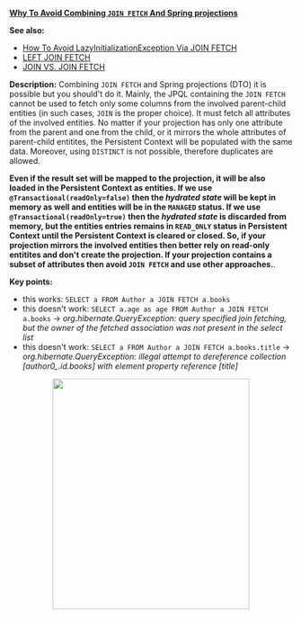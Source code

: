 **[Why To Avoid Combining `JOIN FETCH` And Spring projections](https://github.com/AnghelLeonard/Hibernate-SpringBoot/tree/master/HibernateSpringBootDtoViaJoinFetch)**

**See also:**
- [How To Avoid LazyInitializationException Via JOIN FETCH](https://github.com/AnghelLeonard/Hibernate-SpringBoot/tree/master/HibernateSpringBootJoinFetch)
- [LEFT JOIN FETCH](https://github.com/AnghelLeonard/Hibernate-SpringBoot/tree/master/HibernateSpringBootLeftJoinFetch)
- [JOIN VS. JOIN FETCH](https://github.com/AnghelLeonard/Hibernate-SpringBoot/tree/master/HibernateSpringBootJoinVSJoinFetch)
     
**Description:** Combining `JOIN FETCH` and Spring projections (DTO) it is possible but you should't do it.
Mainly, the JPQL containing the `JOIN FETCH` cannot be used to fetch only some columns from the involved parent-child entities (in such cases, `JOIN` is the proper choice). It must fetch all attributes of the involved entities. No matter if your projection has only one attribute from the parent and one from the child, or it mirrors the whole attributes of parent-child entitites, the Persistent Context will be populated with the same data. Moreover, using `DISTINCT` is not possible, therefore duplicates are allowed.

**Even if the result set will be mapped to the projection, it will be also loaded in the Persistent Context as entities. If we use `@Transactional(readOnly=false)` then the *hydrated state* will be kept in memory as well and entities will be in the `MANAGED` status. If we use `@Transactional(readOnly=true)` then the *hydrated state* is discarded from memory, but the entities entries remains in `READ_ONLY` status in Persistent Context until the Persistent Context is cleared or closed. So, if your projection mirrors the involved entities then better rely on read-only entitites and don't create the projection. If your projection contains a subset of attributes then avoid `JOIN FETCH` and use other approaches.**.

**Key points:**
- this works: `SELECT a FROM Author a JOIN FETCH a.books`
- this doesn't work: `SELECT a.age as age FROM Author a JOIN FETCH a.books` -> *org.hibernate.QueryException: query specified join fetching, but the owner of the fetched association was not present in the select list*
- this doesn't work: `SELECT a FROM Author a JOIN FETCH a.books.title` ->  *org.hibernate.QueryException: illegal attempt to dereference collection [author0_.id.books] with element property reference [title]*

<a href="https://leanpub.com/java-persistence-performance-illustrated-guide"><p align="center"><img src="https://github.com/AnghelLeonard/Hibernate-SpringBoot/blob/master/Java%20Persistence%20Performance%20Illustrated%20Guide.jpg" height="410" width="350"/></p></a>
